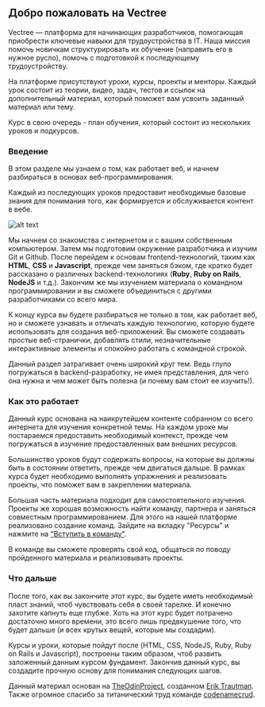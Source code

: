 ## Добро пожаловать на Vectree

Vectree — платформа для начинающих разработчиков, помогающая приобрести ключевые навыки для трудоустройства в IT. Наша миссия помочь новичкам структурировать их обучение (направить его в нужное русло), помочь с подготовкой к последующему трудоустройству.

На платформе присутствуют уроки, курсы, проекты и менторы. Каждый урок состоит из теории, видео, задач, тестов и ссылок на дополнительный материал, который поможет вам усвоить заданный материал или тему.

Курс в свою очередь - план обучения, который состоит из нескольких уроков и подкурсов.

### Введение

В этом разделе мы узнаем о том, как работает веб, и начнем разбираться в основах веб-программирования.

Каждый из последующих уроков предоставит необходимые базовые знания для понимания того, как формируется и обслуживается контент в вебе.

![alt text](https://user-images.githubusercontent.com/4215285/55289692-6db00300-53d2-11e9-8c72-a49c7b41d5d4.jpeg)

Мы начнем со знакомства с интернетом и с вашим собственным компьютером. Затем мы подготовим окружение разработчика и изучим Git и Github. После перейдем к основам frontend-технологий, таким как **HTML**, **CSS** и **Javascript**, прежде чем заняться бэком, где кратко будет рассказано о различных backend-технологиях (**Ruby**, **Ruby on Rails**, **NodeJS** и т.д.). Закончим же мы изучением материала о командном программировании и вы сможете объединиться с другими разработчиками со всего мира.

К концу курса вы будете разбираться не только в том, как работает веб, но и сможете узнавать и отличать каждую технологию, которую будете использовать для создания веб-приложений. Вы сможете создавать простые веб-странички, добавлять стили, незначительные интерактивные элементы и спокойно работать с командной строкой.

Данный раздел затрагивает очень широкий круг тем. Ведь глупо погружаться в backend-разработку, не имея представления, для чего она нужна и чем может быть полезна (и почему вам стоит ее изучить!).

### Как это работает

Данный курс основана на наикрутейшем контенте собранном со всего интернета для изучения конкретной темы. На каждом уроке мы постараемся предоставить необходимый контекст, прежде чем погружаться в изучение предоставленных вам внешних ресурсов.

Большинство уроков будут содержать вопросы, на которые вы должны быть в состоянии ответить, прежде чем двигаться дальше. В рамках курса будет необходимо выполнять упражнения и реализовать проекты, что поможет вам в закреплении материала.

Большая часть материала подходит для самостоятельного изучения. Проекты же хорошая возможность найти команду, партнера и заняться совместным программированием. Для этого на нашей платформе реализовано создание команд. Зайдите на вкладку "Ресурсы" и нажмите на ["Вступить в команду"](https://vectree.ru/teams/22).

В команде вы сможете проверять свой код, общаться по поводу пройденного материала и реализовывать проекты.

### Что дальше

После того, как вы закончите этот курс, вы будете иметь необходимый пласт знаний, чтоб чувствовать себя в своей тарелке. И конечно захотите капнуть еще глубже. Хоть на этот курс будет потрачено достаточно много времени, это всего лишь предвкушение того, что будет дальше (и всех крутых вещей, которые мы создадим).

Курсы и уроки, которые пойдут после (HTML, CSS, NodeJS, Ruby, Ruby on Rails и Javascript), построены таким образом, чтоб развить заложенный данным курсом фундамент. Закончив данный курс, вы создадите прочную основу для понимания следующих шагов.

<p class="source">Данный материал основан на <a href="https://github.com/TheOdinProject">TheOdinProject</a>, созданном <a href="https://github.com/eriktrautman">Erik Trautman</a>. Также огромное спасибо за титанический труд команде <a href="https://github.com/codenamecrud/curriculum">codenamecrud</a>.</p>